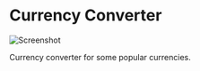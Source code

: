# Currency Converter

![Screenshot](currency_converter_cover_photo.png)

<p>
    Currency converter for some popular currencies. 
</p>
